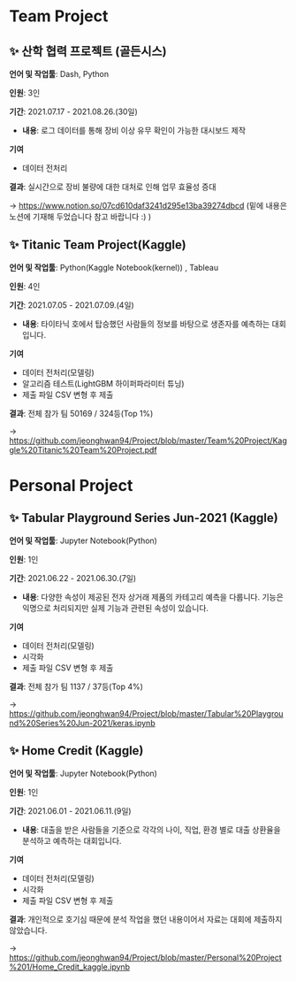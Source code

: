 # Team Project #
## ✨ **산학 협력 프로젝트 (골든시스)**  

**언어 및 작업툴**: Dash, Python

**인원**: 3인  

**기간**: 2021.07.17 - 2021.08.26.(30일)

 - **내용**: 로그 데이터를 통해 장비 이상 유무 확인이 가능한 대시보드 제작

**기여**
- 데이터 전처리 

**결과**: 실시간으로 장비 불량에 대한 대처로 인해 업무 효율성 증대

→ https://www.notion.so/07cd610daf3241d295e13ba39274dbcd
(밑에 내용은 노션에 기재해 두었습니다 참고 바랍니다 :) )


## ✨ **Titanic Team Project(Kaggle)**  

**언어 및 작업툴**: Python(Kaggle Notebook(kernel)) , Tableau

**인원**: 4인  

**기간**: 2021.07.05 - 2021.07.09.(4일)

- **내용**: 타이타닉 호에서 탑승했던 사람들의 정보를 바탕으로 생존자를 예측하는 대회입니다.

**기여**
- 데이터 전처리(모델링)
- 알고리즘 테스트(LightGBM 하이퍼파라미터 튜닝)
- 제출 파일 CSV 변형 후 제출  

**결과**: 전체 참가 팀 50169 / 324등(Top 1%)

→ https://github.com/jeonghwan94/Project/blob/master/Team%20Project/Kaggle%20Titanic%20Team%20Project.pdf


# Personal Project #

## ✨ **Tabular Playground Series Jun-2021 (Kaggle)**  

**언어 및 작업툴**: Jupyter Notebook(Python)

**인원**: 1인  

**기간**: 2021.06.22 - 2021.06.30.(7일)  

 - **내용**: 다양한 속성이 제공된 전자 상거래 제품의 카테고리 예측을 다룹니다. 기능은 익명으로 처리되지만 실제 기능과 관련된 속성이 있습니다.

**기여**
- 데이터 전처리(모델링)
- 시각화
- 제출 파일 CSV 변형 후 제출  

**결과**: 전체 참가 팀 1137 / 37등(Top 4%)

→ https://github.com/jeonghwan94/Project/blob/master/Tabular%20Playground%20Series%20Jun-2021/keras.ipynb
<br>

## ✨ **Home Credit (Kaggle)**  

**언어 및 작업툴**: Jupyter Notebook(Python)

**인원**: 1인  

**기간**: 2021.06.01 - 2021.06.11.(9일)

 - **내용**: 대출을 받은 사람들을 기준으로 각각의 나이, 직업, 환경 별로 대출 상환율을 분석하고 예측하는 대회입니다.

**기여**
- 데이터 전처리(모델링)
- 시각화
- 제출 파일 CSV 변형 후 제출  

**결과**: 개인적으로 호기심 때문에 분석 작업을 했던 내용이어서 자료는 대회에 제출하지 않았습니다.

→ https://github.com/jeonghwan94/Project/blob/master/Personal%20Project%201/Home_Credit_kaggle.ipynb

<br>
 
